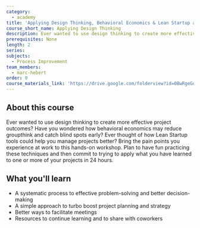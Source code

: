 ```yaml
---
category:
  - academy
title: 'Applying Design Thinking, Behavioral Economics & Lean Startup at Work'
course_short_name: Applying Design Thinking
description: Ever wanted to use design thinking to create more effective project outcomes? Plan to have fun practicing these techniques and then commit to trying to apply what youíve learned to one or more of your projects in 24 hours.
prerequisites: None
length: 2
series:
subjects:
  - Process Improvement
team_members:
  - marc-hebert
order: 0
course_materials_link: 'https://drive.google.com/folderview?id=0BwRgeGq-b8f9bUx5MFpOT0hsV3c&usp=sharing'
---
```



## About this course

Ever wanted to use design thinking to create more effective project outcomes? Have you wondered how behavioral economics may reduce groupthink and catch blind spots early? Ever thought of how Lean Startup tools could help you manage projects better? Bring the pain points you experience at work to this hands-on workshop. Plan to have fun practicing these techniques and then commit to trying to apply what you have learned to one or more of your projects in 24 hours.

## What you'll learn

* A systematic process to effective problem-solving and better decision-making
* A simple approach to turbo boost project planning and strategy
* Better ways to facilitate meetings
* Resources to continue learning and to share with coworkers